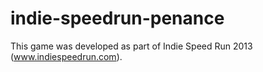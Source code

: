 indie-speedrun-penance
======================

This game was developed as part of Indie Speed Run 2013 (www.indiespeedrun.com).